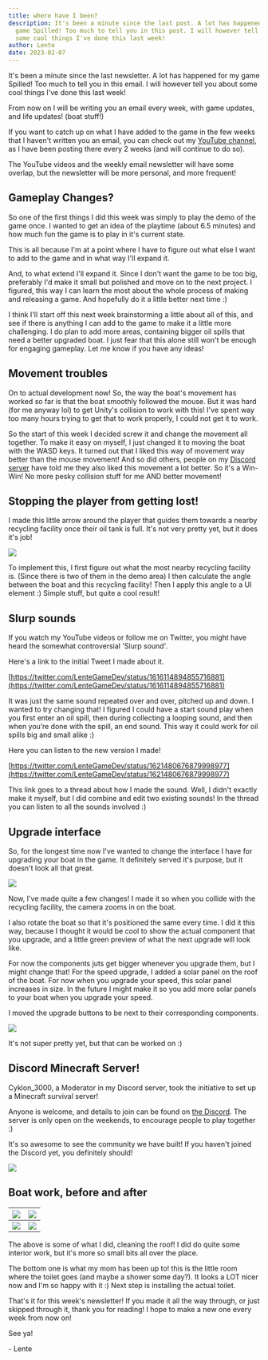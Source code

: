 ```yaml
---
title: where have I been?
description: It's been a minute since the last post. A lot has happened for my
  game Spilled! Too much to tell you in this post. I will however tell you about
  some cool things I've done this last week!
author: Lente
date: 2023-02-07
---
```

It's been a minute since the last newsletter. A lot has happened for my game Spilled! Too much to tell you in this email. I will however tell you about some cool things I've done this last week!

From now on I will be writing you an email every week, with game updates, and life updates! (boat stuff!)

If you want to catch up on what I have added to the game in the few weeks that I haven't written you an email, you can check out my [YouTube channel](https://www.youtube.com/@LenteGameDev), as I have been posting there every 2 weeks (and will continue to do so).

The YouTube videos and the weekly email newsletter will have some overlap, but the newsletter will be more personal, and more frequent!

## Gameplay Changes?

So one of the first things I did this week was simply to play the demo of the game once. I wanted to get an idea of the playtime (about 6.5 minutes) and how much fun the game is to play in it's current state.

This is all because I'm at a point where I have to figure out what else I want to add to the game and in what way I'll expand it.

And, to what extend I'll expand it. Since I don't want the game to be too big, preferably I'd make it small but polished and move on to the next project. I figured, this way I can learn the most about the whole process of making and releasing a game. And hopefully do it a little better next time :) 

I think I'll start off this next week brainstorming a little about all of this, and see if there is anything I can add to the game to make it a little more challenging. I do plan to add more areas, containing bigger oil spills that need a better upgraded boat. I just fear that this alone still won't be enough for engaging gameplay. Let me know if you have any ideas!

## Movement troubles

On to actual development now!  So, the way the boat's movement has worked so far is that the boat smoothly followed the mouse. 
But it was hard (for me anyway lol) to get Unity's collision to work with this! 
I've spent way too many hours trying to get that to work properly, I could not get it to work.

So the start of this week I decided screw it and change the movement all together. To make it easy on myself, I just changed it to moving the boat with the WASD keys.
It turned out that I liked this way of movement way better than the mouse movement!
And so did others, people on my [Discord server](https://discord.com/invite/qya9Eb9Z9t) have told me they also liked this movement a lot better. So it's a Win-Win! No more pesky collision stuff for me AND better movement!

## Stopping the player from getting lost!

I made this little arrow around the player that guides them towards a nearby recycling facility once their oil tank is full. It's not very pretty yet, but it does it's job!

![](src/static/img/post-where-have-i-been-stopping-player-from-getting-lost.gif)

To implement this, I first figure out what the most nearby recycling facility is. (Since there is two of them in the demo area) 
I then calculate the angle between the boat and this recycling facility! Then I apply this angle to a UI element :)
Simple stuff, but quite a cool result!

## Slurp sounds

If you watch my YouTube videos or follow me on Twitter, you might have heard the somewhat controversial 'Slurp sound'.

Here's a link to the initial Tweet I made about it.

[https://twitter.com/LenteGameDev/status/1616114894855716881](https://twitter.com/LenteGameDev/status/1616114894855716881)

It was just the same sound repeated over and over, pitched up and down.
I wanted to try changing that! I figured I could have a start sound play when you first enter an oil spill, then during collecting a looping sound, and then when you’re done with the spill, an end sound. 
This way it could work for oil spills big and small alike :)

Here you can listen to the new version I made!

[https://twitter.com/LenteGameDev/status/1621480676879998977](https://twitter.com/LenteGameDev/status/1621480676879998977)

This link goes to a thread about how I made the sound. Well, I didn't exactly make it myself, but I did combine and edit two existing sounds! In the thread you can listen to all the sounds involved :)

## Upgrade interface

So, for the longest time now I've wanted to change the interface I have for upgrading your boat in the game. It definitely served it's purpose, but it doesn't look all that great.

![](src/static/img/post-where-have-i-been-upgrade-interface.png)

Now, I've made quite a few changes! I made it so when you collide with the recycling facility, the camera zooms in on the boat. 

I also rotate the boat so that it's positioned the same every time. 
I did it this way, because I thought it would be cool to show the actual component that you upgrade, and a little green preview of what the next upgrade will look like.

For now the components juts get bigger whenever you upgrade them, but I might change that! 
For the speed upgrade, I added a solar panel on the roof of the boat. For now when you upgrade your speed, this solar panel increases in size. In the future I might make it so you add more solar panels to your boat when you upgrade your speed.

I moved the upgrade buttons to be next to their corresponding components.

![](src/static/img/post-where-have-i-been-moved-upgrade-buttons.gif)

It's not super pretty yet, but that can be worked on :)

## Discord Minecraft Server!

Cyklon_3000, a Moderator in my Discord server, took the initiative to set up a Minecraft survival server! 

Anyone is welcome, and details to join can be found on [the Discord](https://discord.com/invite/qya9Eb9Z9t). 
The server is only open on the weekends, to encourage people to play together :)

It's so awesome to see the community we have built! If you haven't joined the Discord yet, you definitely should!

![](src/static/img/post-where-have-i-been-moved-discord-minecraft-server.png)

## Boat work, before and after

| ![](src/static/img/post-where-have-i-been-work-boat-outside-before.jpg) | ![](src/static/img/post-where-have-i-been-work-boat-outside-after.jpg) |
|---|---|
| ![](src/static/img/post-where-have-i-been-work-boat-inside-before.jpg) | ![](src/static/img/post-where-have-i-been-work-boat-inside-after.jpg) |

The above is some of what I did, cleaning the roof! I did do quite some interior work, but it's more so small bits all over the place.

The bottom one is what my mom has been up to! this is the little room where the toilet goes (and maybe a shower some day?). 
It looks a LOT nicer now and I'm so happy with it :) Next step is installing the actual toilet.

That's it for this week's newsletter! If you made it all the way through, or just skipped through it, thank you for reading! I hope to make a new one every week from now on!

See ya!

\- Lente